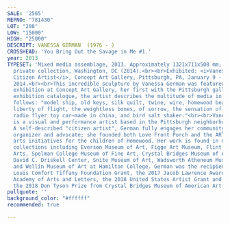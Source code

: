 ```yaml
---
SALE: '2565'
REFNO: "781430"
LOT: "208"
LOW: "15000"
HIGH: "25000"
DESCRIPT: VANESSA GERMAN  (1976 - )
CROSSHEAD: 'You Bring Out the Savage in Me #1.'
year: 2013
TYPESET: 'Mixed media assemblage, 2013. Approximately 1321x711x508 mm; 52x28x20 inches.<br><br>Provenance:
  private collection, Washington, DC (2014).<br><br>Exhibited: <i>Vanessa German:
  Citizen Artist</i>, Concept Art Gallery, Pittsburgh, PA, January 9 - February 8,
  2014.<br><br>This incredible sculpture by Vanessa German was featured in her solo
  exhibition at Concept Art Gallery, her first with the Pittsburgh gallery. In the
  exhibition catalogue, the artist describes the multitude of media in this work as
  follows: "model ship, old keys, silk quilt, twine, wire, homewood beads, hope, the
  liberty of flight, the weightless bones, of sorrow, the sensation of rising up,
  radio flyer toy car—made in china, and bird salt shaker."<br><br>Vanessa German
  is a visual and performance artist based in the Pittsburgh neighborhood of Homewood.
  A self-described "citizen artist", German fully engages her community as a community
  organizer and advocate; she founded both Love Front Porch and the ARThouse, community
  arts initiatives for the children of Homewood. Her work is found in many museum
  collections including Everson Museum of Art, Figge Art Museum, Flint Institute of
  Arts, Spelman College Museum of Fine Art, Crystal Bridges Museum of American Art,
  David C. Driskell Center, Snite Museum of Art, Wadsworth Atheneum Museum of Art
  and Wellin Museum of Art at Hamilton College. German was the recipient of the 2015
  Louis Comfort Tiffany Foundation Grant, the 2017 Jacob Lawrence Award from the American
  Academy of Arts and Letters, the 2018 United States Artist Grant and most recently
  the 2018 Don Tyson Prize from Crystal Bridges Museum of American Art.'
pullquote: ''
background_color: "#ffffff"
recommended: true

---
```

